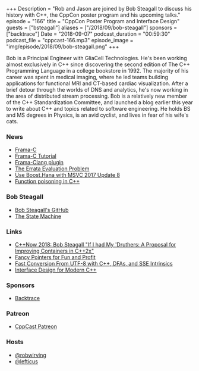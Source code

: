 +++
Description = "Rob and Jason are joined by Bob Steagall to discuss his history with C++, the CppCon poster program and his upcoming talks."
episode = "166"
title = "CppCon Poster Program and Interface Design"
guests = ["bsteagall"]
aliases = ["/2018/09/bob-steagall"]
sponsors = ["backtrace"]
Date = "2018-09-07"
podcast_duration = "00:59:30"
podcast_file = "cppcast-166.mp3"
episode_image = "img/episode/2018/09/bob-steagall.png"
+++

Bob is a Principal Engineer with GliaCell Technologies.  He's been working almost exclusively in C++ since discovering the second edition of The C++ Programming Language in a college bookstore in 1992. The majority of his career was spent in medical imaging, where he led teams building applications for functional MRI and CT-based cardiac visualization. After a brief detour through the worlds of DNS and analytics, he's now working in the area of distributed stream processing. Bob is a relatively new member of the C++ Standardization Committee, and launched a blog earlier this year to write about C++ and topics related to software engineering. He holds BS and MS degrees in Physics, is an avid cyclist, and lives in fear of his wife's cats.

### News ###

 - [Frama-C](http://frama-c.com/)
 - [Frama-C Tutorial](http://frama-c.com/download/frama-c-wp-tutorial.pdf)
 - [Frama-Clang plugin](http://frama-c.com/download/frama-c-wp-tutorial.pdf)
 - [The Errata Evaluation Problem](https://scottmeyers.blogspot.com/2018/09/the-errata-evaluation-problem.html)
 - [Use Boost.Hana with MSVC 2017 Update 8](https://blogs.msdn.microsoft.com/vcblog/2018/08/30/use-the-official-boost-hana-with-msvc-2017-update-8-compiler/)
 - [Function poisoning in C++](https://www.fluentcpp.com/2018/09/04/function-poisoning-in-cpp/)

### Bob Steagall ###

 - [Bob Steagall's GitHub](https://github.com/BobSteagall)
 - [The State Machine](https://bobsteagall.com/)

### Links ###

 - [C++Now 2018: Bob Steagall "If I had My 'Druthers: A Proposal for Improving Containers in C++2x"](https://www.youtube.com/watch?v=bAE0qteS4Rk)
 - [Fancy Pointers for Fun and Profit](https://cppcon2018.sched.com/event/FnLH/fancy-pointers-for-fun-and-profit)
 - [Fast Conversion From UTF-8 with C++, DFAs, and SSE Intrinsics](https://cppcon2018.sched.com/event/FnLG/fast-conversion-from-utf-8-with-c-dfas-and-sse-intrinsics)
 - [Interface Design for Modern C++](https://cppcon2018.sched.com/event/FmfY/interface-design-for-modern-c)

### Sponsors ###

- [Backtrace](https://backtrace.io/?utm_source=CppCast&utm_medium=CppCast)

### Patreon ###

- [CppCast Patreon](https://www.patreon.com/CppCast)

### Hosts ###

- [@robwirving](https://twitter.com/robwirving)
- [@lefticus](https://twitter.com/lefticus)


